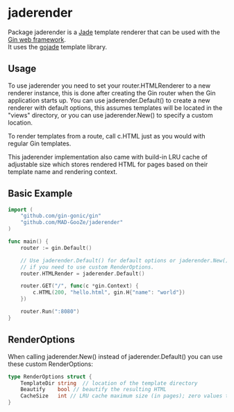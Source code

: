 jaderender
=========

Package jaderender is a [Jade](http://jade-lang.com/) template renderer that can be used with the [Gin web framework](https://github.com/gin-gonic/gin).  
It uses the [gojade](https://github.com/zdebeer99/gojade) template library.

Usage
-----

To use jaderender you need to set your router.HTMLRenderer to a new renderer
instance, this is done after creating the Gin router when the Gin application
starts up. You can use jaderender.Default() to create a new renderer with
default options, this assumes templates will be located in the "views"
directory, or you can use jaderender.New() to specify a custom location.

To render templates from a route, call c.HTML just as you would with
regular Gin templates.

This jaderender implementation also came with build-in LRU cache of adjustable size
which stores rendered HTML for pages based on their template name and rendering context.

Basic Example
-------------

```go
import (
    "github.com/gin-gonic/gin"
    "github.com/MAD-GooZe/jaderender"
)

func main() {
    router := gin.Default()

    // Use jaderender.Default() for default options or jaderender.New()
    // if you need to use custom RenderOptions.
    router.HTMLRender = jaderender.Default()

    router.GET("/", func(c *gin.Context) {
        c.HTML(200, "hello.html", gin.H{"name": "world"})
    })

    router.Run(":8080")
}
```

RenderOptions
-------------

When calling jaderender.New() instead of jaderender.Default() you can use these
custom RenderOptions:

```go
type RenderOptions struct {
    TemplateDir string  // location of the template directory
    Beautify    bool // beautify the resulting HTML
    CacheSize   int // LRU cache maximum size (in pages); zero values turns off caching
}
```
